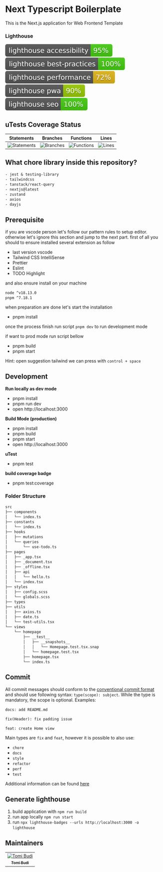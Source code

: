 # Next Typescript Boilerplate

This is the Next.js application for Web Frontend Template

### Lighthouse

![Lighthouse Accessibility Badge](./lighthouse/lighthouse_accessibility.svg) ![Lighthouse Best Practices Badge](./lighthouse/lighthouse_best-practices.svg) ![Lighthouse Performance Badge](./lighthouse/lighthouse_performance.svg) ![Lighthouse PWA Badge](./lighthouse/lighthouse_pwa.svg) ![Lighthouse SEO Badge](./lighthouse/lighthouse_seo.svg)

## uTests Coverage Status

| Statements                                                                         | Branches                                                                       | Functions                                                                           | Lines                                                                       |
| ---------------------------------------------------------------------------------- | ------------------------------------------------------------------------------ | ----------------------------------------------------------------------------------- | --------------------------------------------------------------------------- |
| ![Statements](https://img.shields.io/badge/statements-77.12%25-red.svg?style=flat) | ![Branches](https://img.shields.io/badge/branches-54.23%25-red.svg?style=flat) | ![Functions](https://img.shields.io/badge/functions-87.09%25-yellow.svg?style=flat) | ![Lines](https://img.shields.io/badge/lines-81.11%25-yellow.svg?style=flat) |

## What chore library inside this repository?

```
- jest & testing-library
- tailwindcss
- tanstack/react-query
- nextjs@latest
- zustand
- axios
- dayjs
```

## Prerequisite

if you are vscode person let's follow our pattern rules to setup editor. otherwise let's ignore this section and jump to the next part.
first of all you should to ensure installed several extension as follow

- last version vscode
- Tailwind CSS IntelliSense
- Prettier
- Eslint
- TODO Highlight

and also ensure install on your machine

```
node ^v18.13.0
pnpm ^7.18.1
```

when preparation are done let's start the installation

- pnpm install

once the process finish
run script `pnpm dev` to run development mode

if want to prod mode
run script bellow

- pnpm build
- pnpm start

Hint:
open suggestion tailwind we can press with `control + space`

## Development

**Run locally as dev mode**

- pnpm install
- pnpm run dev
- open http://localhost:3000

**Build Mode (production)**

- pnpm install
- pnpm build
- pnpm start
- open http://localhost:3000

**uTest**

- pnpm test

**build coverage badge**

- pnpm test:coverage

### Folder Structure

```
src
├── components
│   └── index.ts
├── constants
│   └── index.ts
├── hooks
│   ├── mutations
│   └── queries
│       └── use-todo.ts
├── pages
│   ├── _app.tsx
│   ├── _document.tsx
│   ├── _offline.tsx
│   ├── api
│   │   └── hello.ts
│   └── index.tsx
├── styles
│   ├── config.scss
│   └── globals.scss
├── types
├── utils
│   ├── axios.ts
│   ├── date.ts
│   └── test-utils.tsx
└── views
    └── homepage
        ├── __test__
        │   ├── __snapshots__
        │   │   └── Homepage.test.tsx.snap
        │   └── homepage.test.tsx
        ├── homepage.tsx
        └── index.ts
```

## Commit

All commit messages should conform to the [conventional commit format](https://www.conventionalcommits.org) and should use following syntax: `type(scope): subject`. While the type is mandatory, the scope is optional.
Examples:

```
docs: add README.md
```

```
fix(Header): fix padding issue
```

```
feat: create Home view
```

Main types are `fix` and `feat`, however it is possible to also use:

- `chore`
- `docs`
- `style`
- `refactor`
- `perf`
- `test`

Additional information can be found [here](https://github.com/KWRI/engineering-resources/blob/develop/git/commit_standards.md)

## Generate lighthouse

1. build application with `npm run build`
2. run app locally `npm run start`
3. run `npx lighthouse-badges --urls http://localhost:3000 -o lighthouse`

## Maintainers

<table>
  <tr>
    <td align="center"><a href="https://github.com/tomibudis"><img src="https://github.com/tomibudis.png?size=100" width="100px;" alt="Tomi Budi"/><br /><sub><b>Tomi Budi</b></sub></a><br /></td>
  </tr>
</table>
